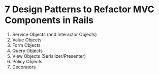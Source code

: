 # 7 Design Patterns to Refactor MVC Components in Rails

1. Service Objects (and Interactor Objects)
2. Value Objects
3. Form Objects
4. Query Objects
5. View Objects (Serializer/Presenter)
6. Policy Objects
7. Decorators
